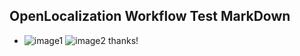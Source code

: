 ## OpenLocalization Workflow Test MarkDown
* ![image1](.\810c6101-fef2-45da-b1b1-700ceb4ba5b2.PNG)   ![image2](.\643961e4-2740-4c61-994e-3b986a0b2acb.png) 
thanks!